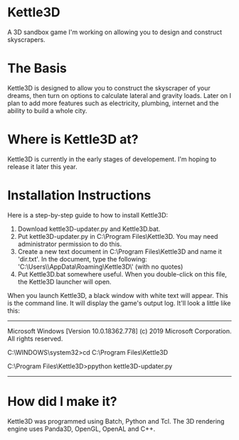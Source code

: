 # Kettle3D
A 3D sandbox game I'm working on allowing you to design and construct skyscrapers.

# The Basis
Kettle3D is designed to allow you to construct the skyscraper of your dreams, then turn on options to calculate lateral and gravity loads. Later on I plan to add more features such as electricity, plumbing, internet and the ability to build a whole city.

# Where is Kettle3D at?
Kettle3D is currently in the early stages of developement. I'm hoping to release it later this year.

# Installation Instructions
Here is a step-by-step guide to how to install Kettle3D:

1) Download kettle3D-updater.py and Kettle3D.bat.
2) Put kettle3D-updater.py in C:\Program Files\Kettle3D. You may need administrator permission to do this.
3) Create a new text document in C:\Program Files\Kettle3D and name it 'dir.txt'. In the document, type the following:
'C:\\Users\\<Your Windows Username>\\AppData\\Roaming\\Kettle3D\\' (with no quotes)
4) Put Kettle3D.bat somewhere useful. When you double-click on this file, the Kettle3D launcher will open.
  
When you launch Kettle3D, a black window with white text will appear. This is the command line. It will display the game's output log. It'll look a little like this:

----------------------------------------------------------

Microsoft Windows [Version 10.0.18362.778]
(c) 2019 Microsoft Corporation. All rights reserved.

C:\WINDOWS\system32>cd C:\Program Files\Kettle3D

C:\Program Files\Kettle3D>ppython kettle3D-updater.py

----------------------------------------------------------

# How did I make it?
Kettle3D was programmed using Batch, Python and Tcl. The 3D rendering engine uses Panda3D, OpenGL, OpenAL and C++.
